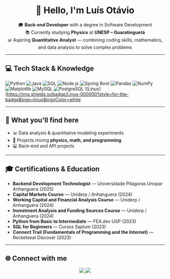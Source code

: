 <h1 align="center">👋 Hello, I'm Luís Otávio</h1>

<p align="center">
🎓 <strong>Back-end Developer</strong> with a degree in Software Development<br>
📚 Currently studying <strong>Physics</strong> at <strong>UNESP – Guaratinguetá</strong><br>
📊 Aspiring <strong>Quantitative Analyst</strong> — combining coding skills, mathematics, and data analysis to solve complex problems
</p>

---
## 💻 Tech Stack & Knowledge

![Python](https://img.shields.io/badge/Python-3776AB?style=for-the-badge&logo=python&logoColor=white)
![Java](https://img.shields.io/badge/Java-007396?style=for-the-badge&logo=java&logoColor=white)
![SQL](https://img.shields.io/badge/SQL-4479A1?style=for-the-badge&logo=database&logoColor=white)
![Node.js](https://img.shields.io/badge/Node.js-339933?style=for-the-badge&logo=node.js&logoColor=white)
![Spring Boot](https://img.shields.io/badge/Spring%20Boot-6DB33F?style=for-the-badge&logo=springboot&logoColor=white)
![Pandas](https://img.shields.io/badge/Pandas-150458?style=for-the-badge&logo=pandas&logoColor=white)
![NumPy](https://img.shields.io/badge/NumPy-013243?style=for-the-badge&logo=numpy&logoColor=white)
![Matplotlib](https://img.shields.io/badge/Matplotlib-11557c?style=for-the-badge&logo=plotly&logoColor=white)
![MySQL](https://img.shields.io/badge/MySQL-4479A1?style=for-the-badge&logo=mysql&logoColor=white)
![PostgreSQL](https://img.shields.io/badge/PostgreSQL-4169E1?style=for-the-badge&logo=postgresql&logoColor=white)
![Linux](https://img.shields.io/badge/Linux-000000?style=for-the-badge&logo=linux&logoColor=white

---

## 📌 What you'll find here  
  
- 📊 Data analysis & quantitative modeling experiments  
- 🔬 Projects mixing **physics, math, and programming**  
- 💻 Back-end and API projects

---

## 🎓 Certifications & Education

- **Backend Development Technologist** — Universidade Pitágoras Unopar Anhanguera (2025)
- **Capital Markets Course** — Uniderp / Anhanguera (2024)
- **Working Capital and Financial Analysis Course** — Uniderp / Anhanguera (2024)
- **Investment Analysis and Funding Sources Course** — Uniderp / Anhanguera (2024)
- **Python from Basic to Intermediate** — FEA.dev USP (2023)
- **SQL for Beginners** — Cursos Sapium (2023)
- **Connect Trail (Fundamentals of Programming and the Internet)** — Rocketseat Discover (2023)  

---

## 🌐 Connect with me  

<p align="center">
  <a href="https://www.linkedin.com/in/luís-otávio-silva-87761424a">
    <img src="https://img.shields.io/badge/LinkedIn-Profile-blue?style=for-the-badge&logo=linkedin" />
  </a>
  <a href="mailto:luisotavio1907@gmail.com">
    <img src="https://img.shields.io/badge/Email-Contact%20Me-red?style=for-the-badge&logo=gmail" />
  </a>
</p>
